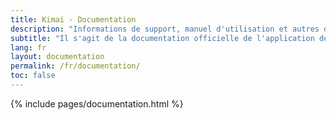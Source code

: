 ```yaml
---
title: Kimai - Documentation
description: "Informations de support, manuel d'utilisation et autres documents pour le système d'enregistrement des temps Kimai"
subtitle: "Il s'agit de la documentation officielle de l'application de suivi du temps Kimai"
lang: fr
layout: documentation
permalink: /fr/documentation/
toc: false
---
```


{% include pages/documentation.html %}
